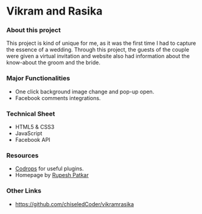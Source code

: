 # Vikram and Rasika
### About this project 
This project is kind of unique for me, as it was the first time I had to capture the essence of a wedding. Through this project, the guests of the couple were given a virtual invitation and website also had information about the know-about the groom and the bride.

### Major Functionalities

- One click background image change and pop-up open.
- Facebook comments integrations.

### Technical Sheet

- HTML5 & CSS3
- JavaScript
- Facebook API

### Resources
- [Codrops](www.tympanus.net/codrops/) for useful plugins.
- Homepage by [Rupesh Patkar](https://www.behance.net/rupeshpatkar)

### Other Links
- https://github.com/chiseledCoder/vikramrasika
